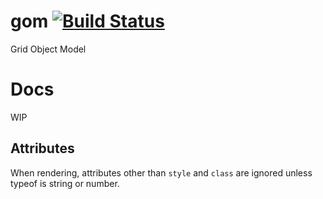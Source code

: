 # gom [![Build Status](https://secure.travis-ci.org/the-grid/gom.png?branch=master)](http://travis-ci.org/the-grid/gom)

Grid Object Model


# Docs

WIP

## Attributes

When rendering, attributes other than `style` and `class` are ignored unless typeof is string or number.

